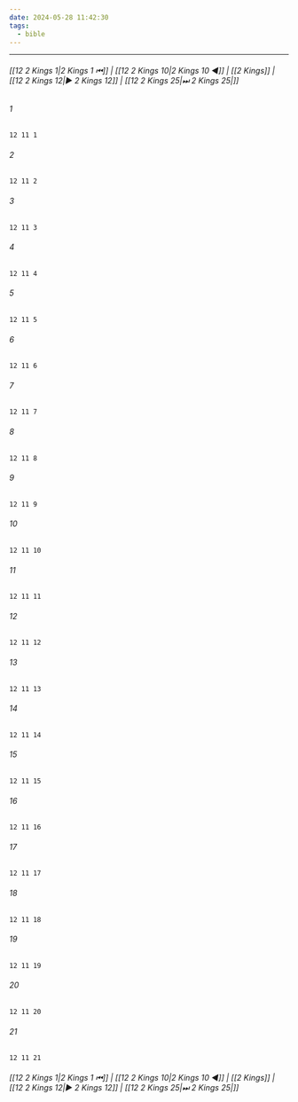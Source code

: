 ```yaml
---
date: 2024-05-28 11:42:30
tags:
  - bible
---
```

___

###### [[12 2 Kings 1|2 Kings 1 ⏮]] | [[12 2 Kings 10|2 Kings 10 ◀]] | [[2 Kings]] | [[12 2 Kings 12|▶ 2 Kings 12]] | [[12 2 Kings 25|⏭ 2 Kings 25|]]

###### 1
``` verse
12 11 1 
```
###### 2
``` verse
12 11 2 
```
###### 3
``` verse
12 11 3 
```
###### 4
``` verse
12 11 4 
```
###### 5
``` verse
12 11 5 
```
###### 6
``` verse
12 11 6 
```
###### 7
``` verse
12 11 7 
```
###### 8
``` verse
12 11 8 
```
###### 9
``` verse
12 11 9 
```
###### 10
``` verse
12 11 10 
```
###### 11
``` verse
12 11 11 
```
###### 12
``` verse
12 11 12 
```
###### 13
``` verse
12 11 13 
```
###### 14
``` verse
12 11 14 
```
###### 15
``` verse
12 11 15 
```
###### 16
``` verse
12 11 16 
```
###### 17
``` verse
12 11 17 
```
###### 18
``` verse
12 11 18 
```
###### 19
``` verse
12 11 19 
```
###### 20
``` verse
12 11 20 
```
###### 21
``` verse
12 11 21 
```

###### [[12 2 Kings 1|2 Kings 1 ⏮]] | [[12 2 Kings 10|2 Kings 10 ◀]] | [[2 Kings]] | [[12 2 Kings 12|▶ 2 Kings 12]] | [[12 2 Kings 25|⏭ 2 Kings 25|]]

